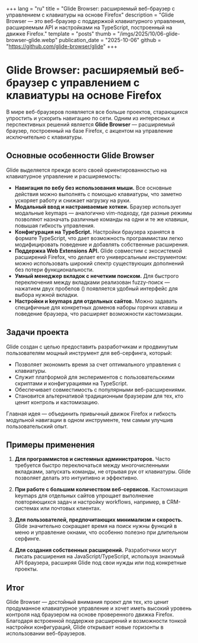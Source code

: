 +++
lang = "ru"
title = "Glide Browser: расширяемый веб-браузер с управлением с клавиатуры на основе Firefox"
description = "Glide Browser — это веб-браузер с поддержкой клавиатурного управления, расширяемым API и настройками на TypeScript, построенный на движке Firefox."
template = "posts"
thumb = "/imgs/2025/10/06-glide-browser-glide.webp"
publication_date = "2025-10-06"
github = "https://github.com/glide-browser/glide"
+++

# Glide Browser: расширяемый веб-браузер с управлением с клавиатуры на основе Firefox

В мире веб-браузеров появляется все больше проектов, старающихся упростить и ускорить навигацию по сети. Одним из интересных и перспективных решений является **Glide Browser** — расширяемый браузер, построенный на базе Firefox, с акцентом на управление исключительно с клавиатуры.

## Основные особенности Glide Browser

Glide выделяется прежде всего своей ориентированностью на клавиатурное управление и расширяемость:

- **Навигация по вебу без использования мыши.** Все основные действия можно выполнять с помощью клавиатуры, что заметно ускоряет работу и снижает нагрузку на руки.
- **Модальный ввод и настраиваемые хоткеи.** Браузер использует модальные keymaps — аналогично vim-подходу, где разные режимы позволяют назначать различные команды на одни и те же клавиши, повышая гибкость управления.
- **Конфигурация на TypeScript.** Настройки браузера хранятся в формате TypeScript, что дает возможность программистам легко модифицировать поведение и добавлять собственные расширения.
- **Поддержка Web Extensions API.** Glide совместим с экосистемой расширений Firefox, что делает его универсальным инструментом: можно использовать широкий спектр существующих дополнений без потери функциональности.
- **Умный менеджер вкладок с нечетким поиском.** Для быстрого переключения между вкладками реализован fuzzy-поиск — нажатием двух пробелов (<space><space>) появляется удобный интерфейс для выбора нужной вкладки.
- **Настройки и keymaps для отдельных сайтов.** Можно задавать специфичные для конкретных доменов наборы горячих клавиш и поведение браузера, что расширяет возможности кастомизации.

## Задачи проекта

Glide создан с целью предоставить разработчикам и продвинутым пользователям мощный инструмент для веб-серфинга, который:

- Позволяет экономить время за счет оптимального управления с клавиатуры.
- Служит платформой для экспериментов с пользовательскими скриптами и конфигурациями на TypeScript.
- Обеспечивает совместимость с популярными веб-расширениями.
- Становится альтернативой традиционным браузерам для тех, кто ценит контроль и кастомизацию.

Главная идея — объединить привычный движок Firefox и гибкость модульной навигации в одном инструменте, тем самым улучшив пользовательский опыт.

## Примеры применения

1. **Для программистов и системных администраторов.** Часто требуется быстро переключаться между многочисленными вкладками, запускать команды, не отрывая рук от клавиатуры. Glide позволяет делать это интуитивно и эффективно.

2. **При работе с большим количеством веб-сервисов.** Кастомизация keymaps для отдельных сайтов упрощает выполнение повторяющихся задач и настройку workflows, например, в CRM-системах или почтовых клиентах.

3. **Для пользователей, предпочитающих минимализм и скорость.** Glide значительно сокращает время на поиск нужны функций в меню и управление окнами, что особенно полезно при длительном серфинге.

4. **Для создания собственных расширений.** Разработчики могут писать расширения на JavaScript/TypeScript, используя знакомый API браузера, расширяя Glide под свои нужды или под конкретные проекты.

## Итог

Glide Browser — достойный внимания проект для тех, кто ценит продуманное клавиатурное управление и хочет иметь высокий уровень контроля над браузером на основе проверенного движка Firefox. Благодаря встроенной поддержке расширений и возможности тонкой настройки конфигураций, Glide открывает новые горизонты в использовании веб-браузеров.